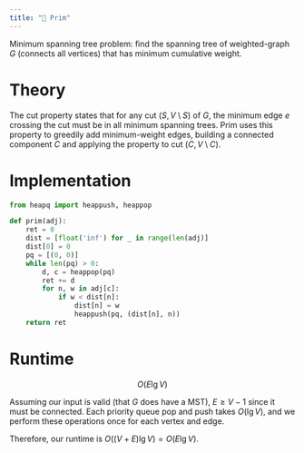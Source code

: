 ```yaml
---
title: "🚈 Prim"
---
```

Minimum spanning tree problem: find the spanning tree of weighted-graph $G$ (connects all vertices) that has minimum cumulative weight.

# Theory
The cut property states that for any cut $(S, V \setminus S)$ of $G$, the minimum edge $e$ crossing the cut must be in all minimum spanning trees. Prim uses this property to greedily add minimum-weight edges, building a connected component $C$ and applying the property to cut $(C, V \setminus C)$.

# Implementation
```python
from heapq import heappush, heappop

def prim(adj):
	ret = 0
	dist = [float('inf') for _ in range(len(adj)]
	dist[0] = 0
	pq = [(0, 0)]
	while len(pq) > 0:
		d, c = heappop(pq)
		ret += d
		for n, w in adj[c]:
			if w < dist[n]:
				dist[n] = w
				heappush(pq, (dist[n], n))
	return ret
```

# Runtime
$$ O(E\lg V) $$

Assuming our input is valid (that $G$ does have a MST), $E \geq V - 1$ since it must be connected. Each priority queue pop and push takes $O(\lg V)$, and we perform these operations once for each vertex and edge.

Therefore, our runtime is $O((V+E)\lg V) = O(E \lg V)$.